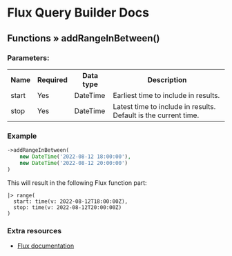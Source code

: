 # Flux Query Builder Docs

## Functions &raquo; addRangeInBetween()

### Parameters:

<table>
  <tbody>
    <tr>
      <th>Name</th>
      <th>Required</th>
      <th>Data type</th>
      <th>Description</th>
    </tr>
    <tr>
      <td>start</td>
      <td>Yes</td>
      <td>DateTime</td>
      <td>Earliest time to include in results.</td>
    </tr>
    <tr>
      <td>stop</td>
      <td>Yes</td>
      <td>DateTime</td>
      <td>Latest time to include in results. Default is the current time.</td>
    </tr>
  </tbody>
</table>


### Example

```php
->addRangeInBetween(
    new DateTime('2022-08-12 18:00:00'),
    new DateTime('2022-08-12 20:00:00')
)
```

This will result in the following Flux function part:

```
|> range(
  start: time(v: 2022-08-12T18:00:00Z), 
  stop: time(v: 2022-08-12T20:00:00Z)
)
```

### Extra resources

* [Flux documentation](https://docs.influxdata.com/flux/v0.x/stdlib/universe/range/)